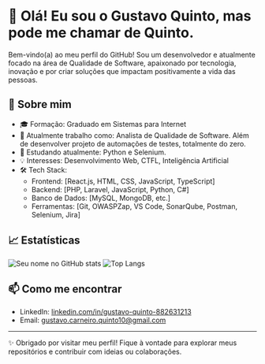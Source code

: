 # 👋 Olá! Eu sou o Gustavo Quinto, mas pode me chamar de Quinto.

Bem-vindo(a) ao meu perfil do GitHub! Sou um desenvolvedor e atualmente focado na área de Qualidade de Software, apaixonado por tecnologia, inovação e por criar soluções que impactam positivamente a vida das pessoas.

## 🚀 Sobre mim

- 🎓 Formação: Graduado em Sistemas para Internet
- 💼 Atualmente trabalho como: Analista de Qualidade de Software. Além de desenvolver projeto de automações de testes, totalmente do zero.
- 🌱 Estudando atualmente: Python e Selenium.
- 💡 Interesses: Desenvolvimento Web, CTFL, Inteligência Artificial
- 🛠️ Tech Stack:
  - Frontend: [React.js, HTML, CSS, JavaScript, TypeScript]
  - Backend: [PHP, Laravel, JavaScript, Python, C#]
  - Banco de Dados: [MySQL, MongoDB, etc.]
  - Ferramentas: [Git, OWASPZap, VS Code, SonarQube, Postman, Selenium, Jira]

## 📈 Estatísticas

![Seu nome no GitHub stats](https://github-readme-stats.vercel.app/api?username=SEU_USUARIO&show_icons=true&theme=dracula)
![Top Langs](https://github-readme-stats.vercel.app/api/top-langs/?username=SEU_USUARIO&layout=compact&theme=dracula)

## 📫 Como me encontrar

- LinkedIn: [linkedin.com/in/gustavo-quinto-882631213](https://linkedin.com/in/seu-usuario](https://www.linkedin.com/in/gustavo-quinto-882631213/))
- Email: [gustavo.carneiro.quinto10@gmail.com](mailto:gustavo.carneiro.quinto10@gmail.com)

---

✨ Obrigado por visitar meu perfil! Fique à vontade para explorar meus repositórios e contribuir com ideias ou colaborações.
